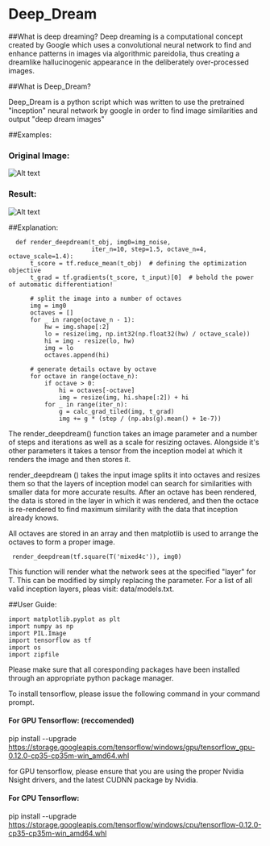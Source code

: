 # Deep_Dream

##What is deep dreaming?
Deep dreaming is a computational concept created by Google which  uses a convolutional neural network to find and enhance patterns in images via algorithmic pareidolia, thus creating a dreamlike hallucinogenic appearance in the deliberately over-processed images.

##What is Deep_Dream?

Deep_Dream is a python script which was written to use the pretrained "inception" neural network by google in order to find image similarities and output "deep dream images"

##Examples:

### Original Image:
![Alt text](http://i.imgur.com/6FAzGVY.png "")

### Result: 
![Alt text](http://i.imgur.com/KPBuO4S.png "")


##Explanation:

      def render_deepdream(t_obj, img0=img_noise,
                           iter_n=10, step=1.5, octave_n=4, octave_scale=1.4):
          t_score = tf.reduce_mean(t_obj)  # defining the optimization objective
          t_grad = tf.gradients(t_score, t_input)[0]  # behold the power of automatic differentiation!

          # split the image into a number of octaves
          img = img0
          octaves = []
          for _ in range(octave_n - 1):
              hw = img.shape[:2]
              lo = resize(img, np.int32(np.float32(hw) / octave_scale))
              hi = img - resize(lo, hw)
              img = lo
              octaves.append(hi)

          # generate details octave by octave
          for octave in range(octave_n):
              if octave > 0:
                  hi = octaves[-octave]
                  img = resize(img, hi.shape[:2]) + hi
              for _ in range(iter_n):
                  g = calc_grad_tiled(img, t_grad)
                  img += g * (step / (np.abs(g).mean() + 1e-7))


The render_deepdream() function takes an image parameter and a number of steps and iterations as well as a scale for resizing octaves. Alongside it's other parameters it takes a tensor from the inception model at which it renders the image and then stores it. 

render_deepdream () takes the input image splits it into octaves and resizes them so that the layers of inception model can search for similarities with smaller data for more accurate results. After an octave has been rendered, the data is stored in the layer in which it was rendered, and then the octace is re-rendered to find maximum similarity with the data that inception already knows.

All octaves are stored in an array and then matplotlib is used to arrange the octaves to form a proper image.

  
     render_deepdream(tf.square(T('mixed4c')), img0)
  

This function will render what the network sees at the specified "layer" for T. This can be modified by simply replacing the parameter. For a list of all valid inception layers, pleas visit: data/models.txt.

##User Guide:

 
    import matplotlib.pyplot as plt
    import numpy as np
    import PIL.Image
    import tensorflow as tf
    import os
    import zipfile


Please make sure that all coresponding packages have been installed through an appropriate python package manager.


To install tensorflow, please issue the following command in your command prompt.

#### For GPU Tensorflow: (reccomended)

pip install --upgrade https://storage.googleapis.com/tensorflow/windows/gpu/tensorflow_gpu-0.12.0-cp35-cp35m-win_amd64.whl


for GPU tensorflow, please ensure that you are using the proper Nvidia Nsight drivers, and the latest CUDNN package by Nvidia.

#### For CPU Tensorflow: 

pip install --upgrade https://storage.googleapis.com/tensorflow/windows/cpu/tensorflow-0.12.0-cp35-cp35m-win_amd64.whl





